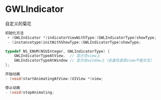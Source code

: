 # GWLIndicator
自定义的菊花

```objective-c
初始化方法
 + (GWLIndicator *)indicatorViewWithType:(GWLIndicatorType)showType;
 - (instancetype)initWithShowType:(GWLIndicatorType)showType;
```

```objective-c
typedef NS_ENUM(NSUInteger, GWLIndicatorType) {
    GWLIndicatorTypeAtView,  // 显示在view上
    GWLIndicatorTypeAtWindow // 显示在window上（会盖住底层view不能交互）
};
```

```objective-c
开始动画
- (void)startAnimatingAtView:(UIView *)view;
```

```objective-c
停止动画
- (void)stopAnimating;
```
